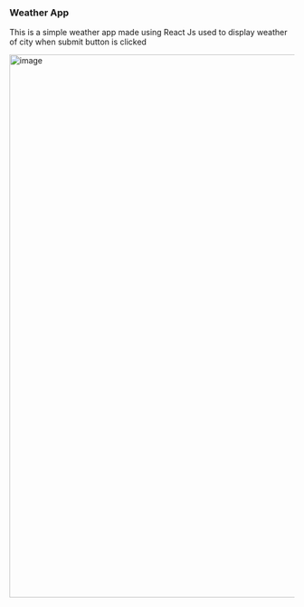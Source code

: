 <h3>Weather App</h3>

<p>This is a simple weather app made using React Js used to display weather of city when submit button is clicked</p>

<img width="959" alt="image" src="https://github.com/diksh04/WeatherApp/assets/84238934/ba1cfdc5-8d51-4a2b-96c9-08a35d0e532d">
